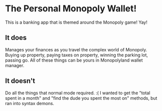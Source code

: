 # The Personal Monopoly Wallet!

This is a banking app that is themed around the Monopoly game!  Yay!

## It does

Manages your finances as you travel the complex world of Monopoly.  Buying up property, paying taxes on property, winning the parking lot, passing go.  All of these things can be yours in Monopolyland wallet manager.

## It doesn't

Do all the things that normal mode required.  :(
I wanted to get the "total spent in a month" and "find the dude you spent the most on" methods, but ran into syntax demons.
